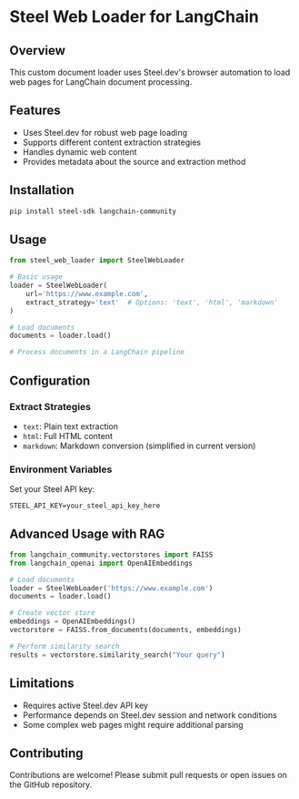 # Steel Web Loader for LangChain

## Overview
This custom document loader uses Steel.dev's browser automation to load web pages for LangChain document processing.

## Features
- Uses Steel.dev for robust web page loading
- Supports different content extraction strategies
- Handles dynamic web content
- Provides metadata about the source and extraction method

## Installation

```bash
pip install steel-sdk langchain-community
```

## Usage

```python
from steel_web_loader import SteelWebLoader

# Basic usage
loader = SteelWebLoader(
    url='https://www.example.com',
    extract_strategy='text'  # Options: 'text', 'html', 'markdown'
)

# Load documents
documents = loader.load()

# Process documents in a LangChain pipeline
```

## Configuration

### Extract Strategies
- `text`: Plain text extraction
- `html`: Full HTML content
- `markdown`: Markdown conversion (simplified in current version)

### Environment Variables
Set your Steel API key:
```
STEEL_API_KEY=your_steel_api_key_here
```

## Advanced Usage with RAG

```python
from langchain_community.vectorstores import FAISS
from langchain_openai import OpenAIEmbeddings

# Load documents
loader = SteelWebLoader('https://www.example.com')
documents = loader.load()

# Create vector store
embeddings = OpenAIEmbeddings()
vectorstore = FAISS.from_documents(documents, embeddings)

# Perform similarity search
results = vectorstore.similarity_search("Your query")
```

## Limitations
- Requires active Steel.dev API key
- Performance depends on Steel.dev session and network conditions
- Some complex web pages might require additional parsing

## Contributing
Contributions are welcome! Please submit pull requests or open issues on the GitHub repository.
